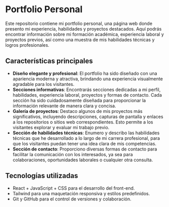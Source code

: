 # Portfolio Personal

Este repositorio contiene mi portfolio personal, una página web donde presento mi experiencia, habilidades y proyectos destacados. Aquí podrás encontrar información sobre mi formación académica, experiencia laboral y proyectos previos, así como una muestra de mis habilidades técnicas y logros profesionales.

## Características principales

- **Diseño elegante y profesional**: El portfolio ha sido diseñado con una apariencia moderna y atractiva, brindando una experiencia visualmente agradable para los visitantes.
- **Secciones informativas**: Encontrarás secciones dedicadas a mi perfil, habilidades, experiencia laboral, proyectos y formas de contacto. Cada sección ha sido cuidadosamente diseñada para proporcionar la información relevante de manera clara y concisa.
- **Galería de proyectos**: Destaco algunos de mis proyectos más significativos, incluyendo descripciones, capturas de pantalla y enlaces a los repositorios o sitios web correspondientes. Esto permite a los visitantes explorar y evaluar mi trabajo previo.
- **Sección de habilidades técnicas**: Enumero y describo las habilidades técnicas que he desarrollado a lo largo de mi carrera profesional, para que los visitantes puedan tener una idea clara de mis competencias.
- **Sección de contacto**: Proporciono diversas formas de contacto para facilitar la comunicación con los interesados, ya sea para colaboraciones, oportunidades laborales o cualquier otra consulta.

## Tecnologías utilizadas

- React + JavaScript + CSS para el desarrollo del front-end.
- Tailwind para una maquetación responsiva y estilos predefinidos.
- Git y GitHub para el control de versiones y colaboración.
